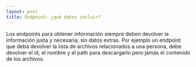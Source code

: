 ```yaml
---
layout: post
title: Endpoint: ¿qué datos incluir? 
---
```

Los endpoints para obtener información siempre deben devolver la información justa y necesaria, sin datos extras. Por ejemplo un endpoint que deba devolver la lista de archivos relacionados a una persona, debe devolver el id, el nombre y el path para descargarlo pero jamás el contenido de los archivos.